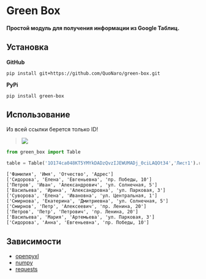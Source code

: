 # Green Box 
#### Простой модуль для получения информации из Google Таблиц.

## Установка
**GitHub**
```
pip install git+https://github.com/QuoNaro/green-box.git
```
**PyPi**
```
pip install green-box
```

## **Использование**
Из всей ссылки берется только ID!
> <img src="https://imgur.com/wOMkbUe.png" width="" height="" />

```python
from green_box import Table

table = Table('1O174ca048KT5YMYkDADzQvzIJEWUMADj_0ciLAQOt34','Лист1').rows()

```
```
['Фамилия', 'Имя', 'Отчество', 'Адрес']
['Сидорова', 'Елена', 'Евгеньевна', 'пр. Победы, 10']
['Петров', 'Иван', 'Александрович', 'ул. Солнечная, 5']
['Васильева', 'Ирина', 'Александровна', 'ул. Парковая, 3']
['Суворова', 'Елена', 'Ивановна', 'ул. Центральная, 1']
['Смирнова', 'Екатерина', 'Дмитриевна', 'ул. Солнечная, 5']
['Смирнов', 'Петр', 'Алексеевич', 'пр. Ленина, 20']
['Петров', 'Петр', 'Петрович', 'пр. Ленина, 20']
['Васильева', 'Мария', 'Артемьева', 'ул. Парковая, 3']
['Сидорова', 'Анна', 'Евгеньевна', 'пр. Победы, 10']
```
## Зависимости
- [openpyxl](https://github.com/shshe/openpyxl)
- [numpy](https://github.com/numpy/numpy)
- [requests](https://github.com/psf/requests)